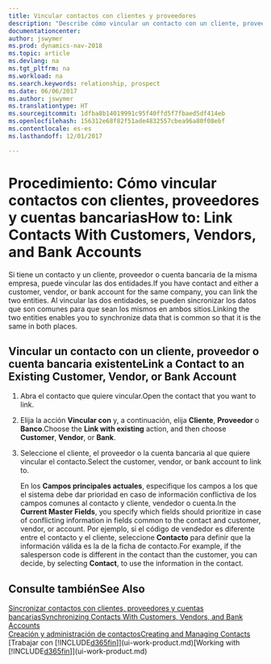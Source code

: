 ```yaml
---
title: Vincular contactos con clientes y proveedores
description: "Describe cómo vincular un contacto con un cliente, proveedor o banco de la misma empresa, para poder sincronizar datos comunes."
documentationcenter: 
author: jswymer
ms.prod: dynamics-nav-2018
ms.topic: article
ms.devlang: na
ms.tgt_pltfrm: na
ms.workload: na
ms.search.keywords: relationship, prospect
ms.date: 06/06/2017
ms.author: jswymer
ms.translationtype: HT
ms.sourcegitcommit: 1dfba8b14019991c95f40ffd5f7fbaed5df414eb
ms.openlocfilehash: 156312e68f82f51ade4832557cbea96a80f08ebf
ms.contentlocale: es-es
ms.lasthandoff: 12/01/2017

---
```

# <a name="how-to-link-contacts-with-customers-vendors-and-bank-accounts"></a><span data-ttu-id="2f7a1-103">Procedimiento: Cómo vincular contactos con clientes, proveedores y cuentas bancarias</span><span class="sxs-lookup"><span data-stu-id="2f7a1-103">How to: Link Contacts With Customers, Vendors, and Bank Accounts</span></span>
<span data-ttu-id="2f7a1-104">Si tiene un contacto y un cliente, proveedor o cuenta bancaria de la misma empresa, puede vincular las dos entidades.</span><span class="sxs-lookup"><span data-stu-id="2f7a1-104">If you have contact and either a customer, vendor, or bank account for the same company, you can link the two entities.</span></span> <span data-ttu-id="2f7a1-105">Al vincular las dos entidades, se pueden sincronizar los datos que son comunes para que sean los mismos en ambos sitios.</span><span class="sxs-lookup"><span data-stu-id="2f7a1-105">Linking the two entities enables you to synchronize data that is common so that it is the same in both places.</span></span>

## <a name="link-a-contact-to-an-existing-customer-vendor-or-bank-account"></a><span data-ttu-id="2f7a1-106">Vincular un contacto con un cliente, proveedor o cuenta bancaria existente</span><span class="sxs-lookup"><span data-stu-id="2f7a1-106">Link a Contact to an Existing Customer, Vendor, or Bank Account</span></span>
1. <span data-ttu-id="2f7a1-107">Abra el contacto que quiere vincular.</span><span class="sxs-lookup"><span data-stu-id="2f7a1-107">Open the contact that you want to link.</span></span>
2. <span data-ttu-id="2f7a1-108">Elija la acción **Vincular con** y, a continuación, elija **Cliente**, **Proveedor** o **Banco**.</span><span class="sxs-lookup"><span data-stu-id="2f7a1-108">Choose the **Link with existing** action, and then choose **Customer**, **Vendor**, or **Bank**.</span></span>
3. <span data-ttu-id="2f7a1-109">Seleccione el cliente, el proveedor o la cuenta bancaria al que quiere vincular el contacto.</span><span class="sxs-lookup"><span data-stu-id="2f7a1-109">Select the customer, vendor, or bank account to link to.</span></span>

   <span data-ttu-id="2f7a1-110">En los **Campos principales actuales**, especifique los campos a los que el sistema debe dar prioridad en caso de información conflictiva de los campos comunes al contacto y cliente, vendedor o cuenta.</span><span class="sxs-lookup"><span data-stu-id="2f7a1-110">In the **Current Master Fields**, you specify which fields should prioritize in case of conflicting information in fields common to the contact and customer, vendor, or account.</span></span> <span data-ttu-id="2f7a1-111">Por ejemplo, si el código de vendedor es diferente entre el contacto y el cliente, seleccione **Contacto** para definir que la información válida es la de la ficha de contacto.</span><span class="sxs-lookup"><span data-stu-id="2f7a1-111">For example, if the salesperson code is different in the contact than the customer, you can decide, by selecting **Contact**, to use the information in the contact.</span></span>

## <a name="see-also"></a><span data-ttu-id="2f7a1-112">Consulte también</span><span class="sxs-lookup"><span data-stu-id="2f7a1-112">See Also</span></span>
[<span data-ttu-id="2f7a1-113">Sincronizar contactos con clientes, proveedores y cuentas bancarias</span><span class="sxs-lookup"><span data-stu-id="2f7a1-113">Synchronizing Contacts With Customers, Vendors, and Bank Accounts</span></span>](marketing-synchronize-contacts-customers-vendors-bank-accounts.md)  
[<span data-ttu-id="2f7a1-114">Creación y administración de contactos</span><span class="sxs-lookup"><span data-stu-id="2f7a1-114">Creating and Managing Contacts</span></span>](marketing-contacts.md)  
<span data-ttu-id="2f7a1-115">[Trabajar con [!INCLUDE[d365fin](includes/d365fin_md.md)]](ui-work-product.md)</span><span class="sxs-lookup"><span data-stu-id="2f7a1-115">[Working with [!INCLUDE[d365fin](includes/d365fin_md.md)]](ui-work-product.md)</span></span>  

